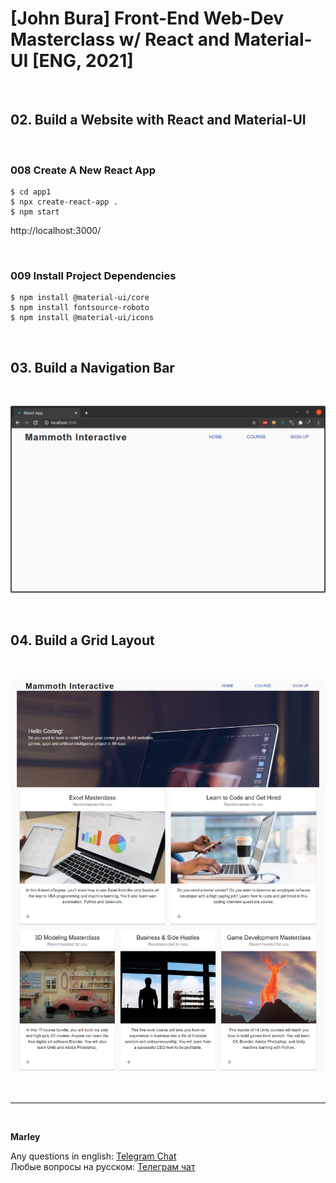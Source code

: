 # [John Bura] Front-End Web-Dev Masterclass w/ React and Material-UI [ENG, 2021]

<br/>

## 02. Build a Website with React and Material-UI

<br/>

### 008 Create A New React App

    $ cd app1
    $ npx create-react-app .
    $ npm start

http://localhost:3000/

<br/>

### 009 Install Project Dependencies

    $ npm install @material-ui/core
    $ npm install fontsource-roboto
    $ npm install @material-ui/icons

<br/>

## 03. Build a Navigation Bar

<br/>

![Application](/img/pic-part03-pic01.png?raw=true)

<br/>

## 04. Build a Grid Layout

<br/>

![Application](/img/pic-part04-pic01.png?raw=true)

<br/>

---

<br/>

**Marley**

Any questions in english: <a href="https://jsdev.org/chat/">Telegram Chat</a>  
Любые вопросы на русском: <a href="https://jsdev.ru/chat/">Телеграм чат</a>
